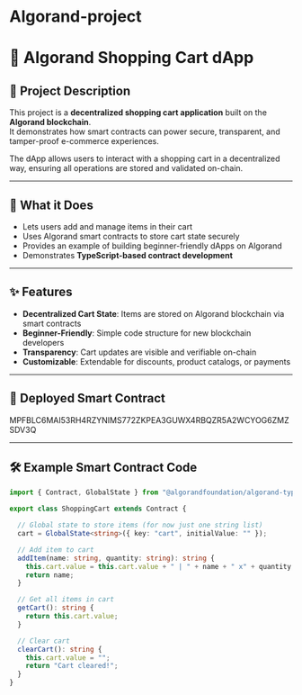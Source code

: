 # Algorand-project
# 🛒 Algorand Shopping Cart dApp

## 📖 Project Description  
This project is a **decentralized shopping cart application** built on the **Algorand blockchain**.  
It demonstrates how smart contracts can power secure, transparent, and tamper-proof e-commerce experiences.  

The dApp allows users to interact with a shopping cart in a decentralized way, ensuring all operations are stored and validated on-chain.  

---

## 🚀 What it Does  
- Lets users add and manage items in their cart  
- Uses Algorand smart contracts to store cart state securely  
- Provides an example of building beginner-friendly dApps on Algorand  
- Demonstrates **TypeScript-based contract development**  

---

## ✨ Features  
- **Decentralized Cart State**: Items are stored on Algorand blockchain via smart contracts  
- **Beginner-Friendly**: Simple code structure for new blockchain developers  
- **Transparency**: Cart updates are visible and verifiable on-chain  
- **Customizable**: Extendable for discounts, product catalogs, or payments  

---

## 🔗 Deployed Smart Contract  
MPFBLC6MAI53RH4RZYNIMS772ZKPEA3GUWX4RBQZR5A2WCYOG6ZMZSDV3Q

---

## 🛠 Example Smart Contract Code  

```typescript
import { Contract, GlobalState } from "@algorandfoundation/algorand-typescript";

export class ShoppingCart extends Contract {

  // Global state to store items (for now just one string list)
  cart = GlobalState<string>({ key: "cart", initialValue: "" });

  // Add item to cart
  addItem(name: string, quantity: string): string {
    this.cart.value = this.cart.value + " | " + name + " x" + quantity;
    return name;
  }

  // Get all items in cart
  getCart(): string {
    return this.cart.value;
  }

  // Clear cart
  clearCart(): string {
    this.cart.value = "";
    return "Cart cleared!";
  }
}
